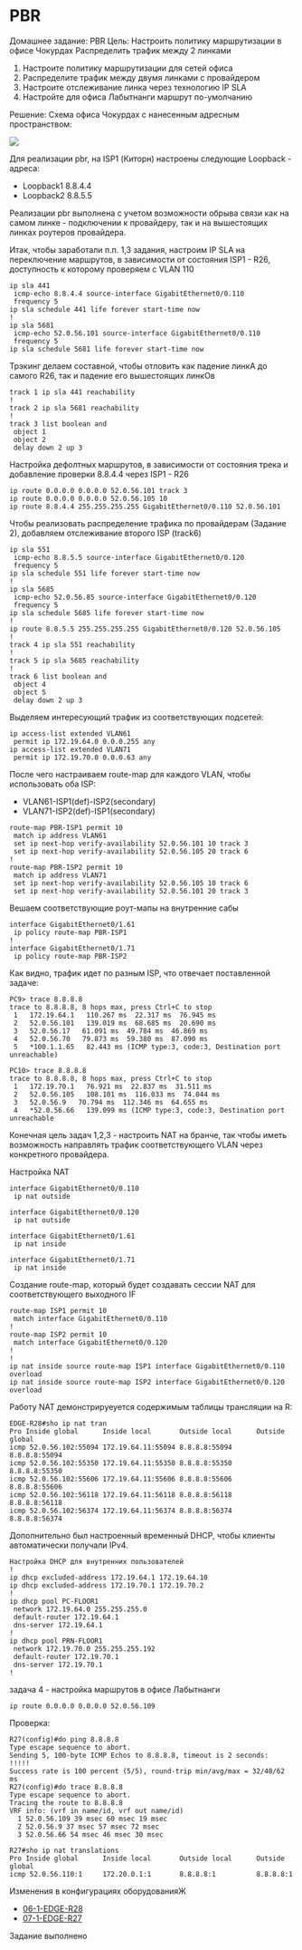 # PBR #
Домашнее задание: PBR
Цель: Настроить политику маршрутизации в офисе Чокурдах Распределить трафик между 2 линками

1. Настроите политику маршрутизации для сетей офиса
2. Распределите трафик между двумя линками с провайдером
3. Настроите отслеживание линка через технологию IP SLA
4. Настройте для офиса Лабытнанги маршрут по-умолчанию

Решение: 
Схема офиса Чокурдах с нанесенным адресным пространством:

![](/LECTURES/MODULE02/Lecture11/pictures/26.jpg)


Для реализации pbr, на ISP1 (Киторн) настроены следующие Loopback - адреса:
- Loopback1 8.8.4.4
- Loopback2 8.8.5.5

Реализации pbr выполнена с учетом возможности обрыва связи как на самом линке - подключении к провайдеру, так и на вышестоящих линках роутеров провайдера.

Итак, чтобы заработали п.п. 1,3 задания, настроим IP SLA на переключение маршрутов, в зависимости от состояния ISP1 - R26, доступность к которому проверяем с VLAN 110

```
ip sla 441  
 icmp-echo 8.8.4.4 source-interface GigabitEthernet0/0.110
 frequency 5
ip sla schedule 441 life forever start-time now
!
ip sla 5681
 icmp-echo 52.0.56.101 source-interface GigabitEthernet0/0.110
 frequency 5
ip sla schedule 5681 life forever start-time now
```

Трэкинг делаем составной, чтобы отловить как падение линкА до самого R26, так и падение его вышестоящих линкОв
```
track 1 ip sla 441 reachability
!
track 2 ip sla 5681 reachability
!
track 3 list boolean and
 object 1 
 object 2
 delay down 2 up 3
```

Настройка дефолтных маршрутов, в зависимости от состояния трека и добавление проверки 8.8.4.4 через ISP1 - R26
```
ip route 0.0.0.0 0.0.0.0 52.0.56.101 track 3
ip route 0.0.0.0 0.0.0.0 52.0.56.105 10
ip route 8.8.4.4 255.255.255.255 GigabitEthernet0/0.110 52.0.56.101
```

Чтобы реализовать распределение трафика по провайдерам (Задание 2), добавляем отслеживание второго ISP (track6)

```
ip sla 551  
 icmp-echo 8.8.5.5 source-interface GigabitEthernet0/0.120
 frequency 5
ip sla schedule 551 life forever start-time now
!
ip sla 5685
 icmp-echo 52.0.56.85 source-interface GigabitEthernet0/0.120
 frequency 5
ip sla schedule 5685 life forever start-time now
!
ip route 8.8.5.5 255.255.255.255 GigabitEthernet0/0.120 52.0.56.105
!
track 4 ip sla 551 reachability
!
track 5 ip sla 5685 reachability
!
track 6 list boolean and
 object 4 
 object 5
 delay down 2 up 3
```
Выделяем интересующий трафик из соответствующих подсетей:
```
ip access-list extended VLAN61
 permit ip 172.19.64.0 0.0.0.255 any
ip access-list extended VLAN71
 permit ip 172.19.70.0 0.0.0.63 any
```
После чего настраиваем route-map для каждого VLAN, чтобы использовать оба ISP:
   - VLAN61-ISP1(def)-ISP2(secondary)
   - VLAN71-ISP2(def)-ISP1(secondary)

```
route-map PBR-ISP1 permit 10
 match ip address VLAN61
 set ip next-hop verify-availability 52.0.56.101 10 track 3
 set ip next-hop verify-availability 52.0.56.105 20 track 6
!
route-map PBR-ISP2 permit 10
 match ip address VLAN71
 set ip next-hop verify-availability 52.0.56.105 10 track 6
 set ip next-hop verify-availability 52.0.56.101 20 track 3
```

Вешаем соответствующие роут-мапы на внутренние сабы
```
interface GigabitEthernet0/1.61
 ip policy route-map PBR-ISP1
!         
interface GigabitEthernet0/1.71
 ip policy route-map PBR-ISP2
```
Как видно, трафик идет по разным ISP, что отвечает поставленной задаче:
```
PC9> trace 8.8.8.8
trace to 8.8.8.8, 8 hops max, press Ctrl+C to stop
 1   172.19.64.1   110.267 ms  22.317 ms  76.945 ms
 2   52.0.56.101   139.019 ms  68.685 ms  20.690 ms
 3   52.0.56.17   61.091 ms  49.784 ms  46.869 ms
 4   52.0.56.70   79.873 ms  59.380 ms  87.090 ms
 5   *100.1.1.65   82.443 ms (ICMP type:3, code:3, Destination port unreachable)

PC10> trace 8.8.8.8
trace to 8.8.8.8, 8 hops max, press Ctrl+C to stop
 1   172.19.70.1   76.921 ms  22.837 ms  31.511 ms
 2   52.0.56.105   108.101 ms  116.033 ms  74.044 ms
 3   52.0.56.9   70.794 ms  112.346 ms  64.655 ms
 4   *52.0.56.66   139.099 ms (ICMP type:3, code:3, Destination port unreachable
```

Конечная цель задач 1,2,3 - настроить NAT на бранче, так чтобы иметь возможность направлять трафик соответствующего VLAN через конкретного провайдера.

Настройка NAT
```
interface GigabitEthernet0/0.110
 ip nat outside

interface GigabitEthernet0/0.120
 ip nat outside

interface GigabitEthernet0/1.61
 ip nat inside

interface GigabitEthernet0/1.71
 ip nat inside
```

Создание route-map, который будет создавать сессии NAT для соответствующего выходного IF
```
route-map ISP1 permit 10
 match interface GigabitEthernet0/0.110
!
route-map ISP2 permit 10
 match interface GigabitEthernet0/0.120
!
!
ip nat inside source route-map ISP1 interface GigabitEthernet0/0.110 overload
ip nat inside source route-map ISP2 interface GigabitEthernet0/0.120 overload
```



Работу NAT демонстрируеуется содержимым таблицы трансляции на R:
```
EDGE-R28#sho ip nat tran
Pro Inside global      Inside local       Outside local      Outside global
icmp 52.0.56.102:55094 172.19.64.11:55094 8.8.8.8:55094      8.8.8.8:55094
icmp 52.0.56.102:55350 172.19.64.11:55350 8.8.8.8:55350      8.8.8.8:55350
icmp 52.0.56.102:55606 172.19.64.11:55606 8.8.8.8:55606      8.8.8.8:55606
icmp 52.0.56.102:56118 172.19.64.11:56118 8.8.8.8:56118      8.8.8.8:56118
icmp 52.0.56.102:56374 172.19.64.11:56374 8.8.8.8:56374      8.8.8.8:56374
```

Дополнительно был настроенный временный DHCP, чтобы клиенты автоматически получали IPv4.

```
Настройка DHCP для внутренних пользователей
!
ip dhcp excluded-address 172.19.64.1 172.19.64.10
ip dhcp excluded-address 172.19.70.1 172.19.70.2
!
ip dhcp pool PC-FLOOR1
 network 172.19.64.0 255.255.255.0
 default-router 172.19.64.1 
 dns-server 172.19.64.1 
!
ip dhcp pool PRN-FLOOR1
 network 172.19.70.0 255.255.255.192
 default-router 172.19.70.1 
 dns-server 172.19.70.1 
!        
```

задача 4 - настройка маршрутов в офисе Лабытнанги

```
ip route 0.0.0.0 0.0.0.0 52.0.56.109
```

Проверка:
```
R27(config)#do ping 8.8.8.8
Type escape sequence to abort.
Sending 5, 100-byte ICMP Echos to 8.8.8.8, timeout is 2 seconds:
!!!!!
Success rate is 100 percent (5/5), round-trip min/avg/max = 32/48/62 ms
R27(config)#do trace 8.8.8.8
Type escape sequence to abort.
Tracing the route to 8.8.8.8
VRF info: (vrf in name/id, vrf out name/id)
  1 52.0.56.109 39 msec 60 msec 19 msec
  2 52.0.56.9 37 msec 57 msec 72 msec
  3 52.0.56.66 54 msec 46 msec 30 msec

R27#sho ip nat translations 
Pro Inside global      Inside local       Outside local      Outside global
icmp 52.0.56.110:1     172.20.0.1:1       8.8.8.8:1          8.8.8.8:1  
```

Изменения в конфигурациях оборудованияЖ
- [06-1-EDGE-R28](/LECTURES/MODULE02/Lecture11/labs/configs/06-1-EDGE-R28-PBR.txt)
- [07-1-EDGE-R27](/LECTURES/MODULE02/Lecture11/labs/configs/07-1-EDGE-R27.txt)

Задание выполнено